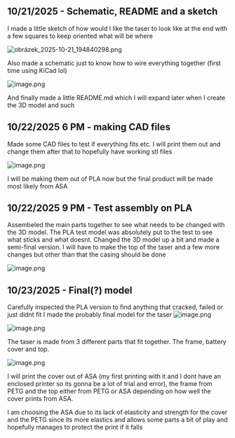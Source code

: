 <!--
  ===================    !!READ THIS NOTICE!!   ====================
  DO NOT edit this file manually. Your changes WILL BE OVERWRITTEN!
  This journal is auto generated and updated by Hack Club Blueprint.
  To edit this file, please edit your journal entries on Blueprint.
  ==================================================================
-->

## 10/21/2025 - Schematic, README and a sketch  

I made a little sketch of how would I like the taser to look like at the end with a few squares to keep oriented what will be where

![obrázek_2025-10-21_194840298.png](https://blueprint.hackclub.com/user-attachments/blobs/proxy/eyJfcmFpbHMiOnsiZGF0YSI6NDExMCwicHVyIjoiYmxvYl9pZCJ9fQ==--b6949534d402d7a67f09b037922ce50f1f9a06eb/obr%C3%A1zek_2025-10-21_194840298.png)

Also made a schematic just to know how to wire everything together
(first time using KiCad lol)

![image.png](https://blueprint.hackclub.com/user-attachments/blobs/proxy/eyJfcmFpbHMiOnsiZGF0YSI6NDExNCwicHVyIjoiYmxvYl9pZCJ9fQ==--fab5ee22bf44e83cdd5cb58cc7d12ec8e082633d/image.png)

And finally made a little README.md which I will expand later when I create the 3D model and such  

## 10/22/2025 6 PM - making CAD files  

Made some CAD files to test if everything fits etc. I will print them out and change them after that to hopefully have working stl files

![image.png](https://blueprint.hackclub.com/user-attachments/blobs/proxy/eyJfcmFpbHMiOnsiZGF0YSI6NDQ1MSwicHVyIjoiYmxvYl9pZCJ9fQ==--91a3bfc0b32b82e108377cb61ee679b73ba0e1b4/image.png)

I will be making them out of PLA now but the final product will be made most likely from ASA
  

## 10/22/2025 9 PM - Test assembly on PLA  

Assembeled the main parts together to see what needs to be changed with the 3D model. The PLA test model was absolutely put to the test to see what sticks and what doesnt. Changed the 3D model up a bit and made a semi-final version. I will have to make the top of the taser and a few more changes but other than that the casing should be done

![image.png](https://blueprint.hackclub.com/user-attachments/blobs/proxy/eyJfcmFpbHMiOnsiZGF0YSI6NDUyNCwicHVyIjoiYmxvYl9pZCJ9fQ==--498bc7d2bf2a9be174e664406140922f3aad915b/image.png)
  

## 10/23/2025 - Final(?) model   

Carefully inspected the PLA version to find anything that cracked, failed or just didnt fit I made the probably final model for the taser
![image.png](https://blueprint.hackclub.com/user-attachments/blobs/proxy/eyJfcmFpbHMiOnsiZGF0YSI6NDg2OCwicHVyIjoiYmxvYl9pZCJ9fQ==--e2922cfbe2a96de1f55f09e5e32ad6dd05b813f9/image.png)

![image.png](https://blueprint.hackclub.com/user-attachments/blobs/proxy/eyJfcmFpbHMiOnsiZGF0YSI6NDg2OSwicHVyIjoiYmxvYl9pZCJ9fQ==--31675a6f854dbd38ce8e8044113f52f7abf64b5e/image.png)

The taser is made from 3 different parts that fit together. The frame, battery cover and top.

![image.png](https://blueprint.hackclub.com/user-attachments/blobs/proxy/eyJfcmFpbHMiOnsiZGF0YSI6NDg3MCwicHVyIjoiYmxvYl9pZCJ9fQ==--cd65f83857f185810a1a1b310972b0ccf1af66eb/image.png)

I will print the cover out of ASA (my first printing with it and I dont have an enclosed printer so its gonna be a lot of trial and error), the frame from PETG and the top either from PETG or ASA depending on how well the cover prints from ASA.

I am choosing the ASA due to its lack of elasticity and strength for the cover and the PETG since its more elastics and allows some parts a bit of play and hopefully manages to protect the print if it falls  

